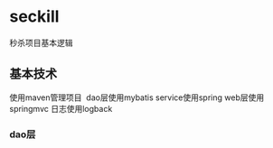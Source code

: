 # seckill
秒杀项目基本逻辑

## 基本技术
使用maven管理项目  dao层使用mybatis service使用spring web层使用springmvc 日志使用logback

### dao层


